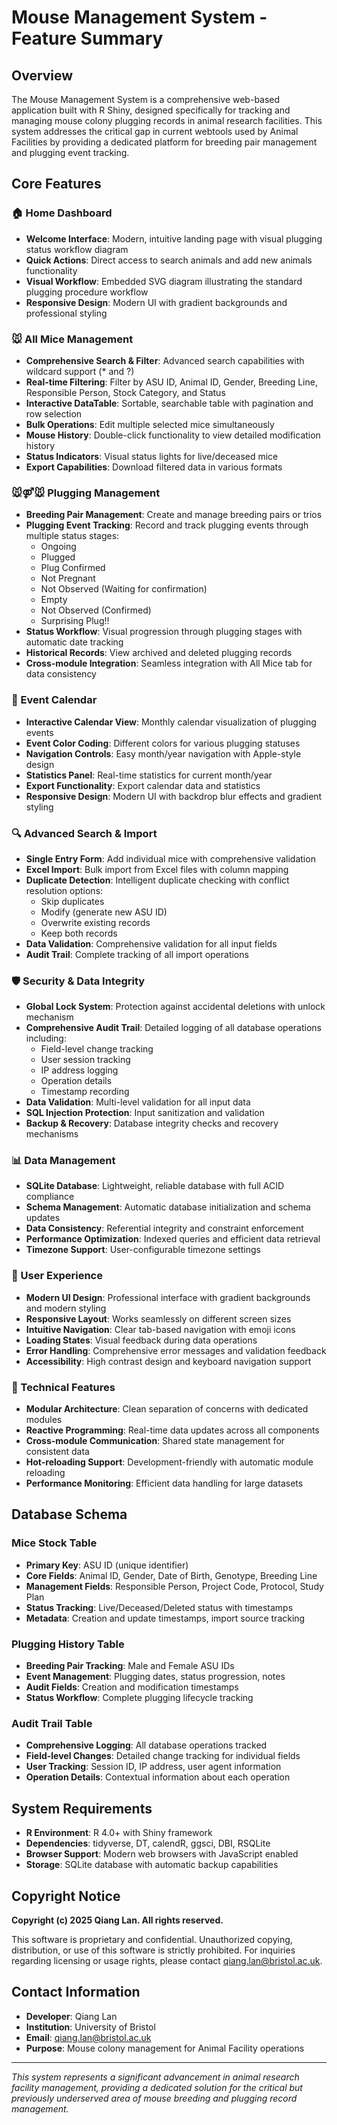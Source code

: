 # Mouse Management System - Feature Summary

## Overview
The Mouse Management System is a comprehensive web-based application built with R Shiny, designed specifically for tracking and managing mouse colony plugging records in animal research facilities. This system addresses the critical gap in current webtools used by Animal Facilities by providing a dedicated platform for breeding pair management and plugging event tracking.

## Core Features

### 🏠 Home Dashboard
- **Welcome Interface**: Modern, intuitive landing page with visual plugging status workflow diagram
- **Quick Actions**: Direct access to search animals and add new animals functionality
- **Visual Workflow**: Embedded SVG diagram illustrating the standard plugging procedure workflow
- **Responsive Design**: Modern UI with gradient backgrounds and professional styling

### 🐭 All Mice Management
- **Comprehensive Search & Filter**: Advanced search capabilities with wildcard support (* and ?)
- **Real-time Filtering**: Filter by ASU ID, Animal ID, Gender, Breeding Line, Responsible Person, Stock Category, and Status
- **Interactive DataTable**: Sortable, searchable table with pagination and row selection
- **Bulk Operations**: Edit multiple selected mice simultaneously
- **Mouse History**: Double-click functionality to view detailed modification history
- **Status Indicators**: Visual status lights for live/deceased mice
- **Export Capabilities**: Download filtered data in various formats

### 🐭⚤🐭 Plugging Management
- **Breeding Pair Management**: Create and manage breeding pairs or trios
- **Plugging Event Tracking**: Record and track plugging events through multiple status stages:
  - Ongoing
  - Plugged
  - Plug Confirmed
  - Not Pregnant
  - Not Observed (Waiting for confirmation)
  - Empty
  - Not Observed (Confirmed)
  - Surprising Plug!!
- **Status Workflow**: Visual progression through plugging stages with automatic date tracking
- **Historical Records**: View archived and deleted plugging records
- **Cross-module Integration**: Seamless integration with All Mice tab for data consistency

### 📅 Event Calendar
- **Interactive Calendar View**: Monthly calendar visualization of plugging events
- **Event Color Coding**: Different colors for various plugging statuses
- **Navigation Controls**: Easy month/year navigation with Apple-style design
- **Statistics Panel**: Real-time statistics for current month/year
- **Export Functionality**: Export calendar data and statistics
- **Responsive Design**: Modern UI with backdrop blur effects and gradient styling

### 🔍 Advanced Search & Import
- **Single Entry Form**: Add individual mice with comprehensive validation
- **Excel Import**: Bulk import from Excel files with column mapping
- **Duplicate Detection**: Intelligent duplicate checking with conflict resolution options:
  - Skip duplicates
  - Modify (generate new ASU ID)
  - Overwrite existing records
  - Keep both records
- **Data Validation**: Comprehensive validation for all input fields
- **Audit Trail**: Complete tracking of all import operations

### 🛡️ Security & Data Integrity
- **Global Lock System**: Protection against accidental deletions with unlock mechanism
- **Comprehensive Audit Trail**: Detailed logging of all database operations including:
  - Field-level change tracking
  - User session tracking
  - IP address logging
  - Operation details
  - Timestamp recording
- **Data Validation**: Multi-level validation for all input data
- **SQL Injection Protection**: Input sanitization and validation
- **Backup & Recovery**: Database integrity checks and recovery mechanisms

### 📊 Data Management
- **SQLite Database**: Lightweight, reliable database with full ACID compliance
- **Schema Management**: Automatic database initialization and schema updates
- **Data Consistency**: Referential integrity and constraint enforcement
- **Performance Optimization**: Indexed queries and efficient data retrieval
- **Timezone Support**: User-configurable timezone settings

### 🎨 User Experience
- **Modern UI Design**: Professional interface with gradient backgrounds and modern styling
- **Responsive Layout**: Works seamlessly on different screen sizes
- **Intuitive Navigation**: Clear tab-based navigation with emoji icons
- **Loading States**: Visual feedback during data operations
- **Error Handling**: Comprehensive error messages and validation feedback
- **Accessibility**: High contrast design and keyboard navigation support

### 🔧 Technical Features
- **Modular Architecture**: Clean separation of concerns with dedicated modules
- **Reactive Programming**: Real-time data updates across all components
- **Cross-module Communication**: Shared state management for consistent data
- **Hot-reloading Support**: Development-friendly with automatic module reloading
- **Performance Monitoring**: Efficient data handling for large datasets

## Database Schema

### Mice Stock Table
- **Primary Key**: ASU ID (unique identifier)
- **Core Fields**: Animal ID, Gender, Date of Birth, Genotype, Breeding Line
- **Management Fields**: Responsible Person, Project Code, Protocol, Study Plan
- **Status Tracking**: Live/Deceased/Deleted status with timestamps
- **Metadata**: Creation and update timestamps, import source tracking

### Plugging History Table
- **Breeding Pair Tracking**: Male and Female ASU IDs
- **Event Management**: Plugging dates, status progression, notes
- **Audit Fields**: Creation and modification timestamps
- **Status Workflow**: Complete plugging lifecycle tracking

### Audit Trail Table
- **Comprehensive Logging**: All database operations tracked
- **Field-level Changes**: Detailed change tracking for individual fields
- **User Tracking**: Session ID, IP address, user agent information
- **Operation Details**: Contextual information about each operation

## System Requirements
- **R Environment**: R 4.0+ with Shiny framework
- **Dependencies**: tidyverse, DT, calendR, ggsci, DBI, RSQLite
- **Browser Support**: Modern web browsers with JavaScript enabled
- **Storage**: SQLite database with automatic backup capabilities

## Copyright Notice
**Copyright (c) 2025 Qiang Lan. All rights reserved.**

This software is proprietary and confidential. Unauthorized copying, distribution, or use of this software is strictly prohibited. For inquiries regarding licensing or usage rights, please contact qiang.lan@bristol.ac.uk.

## Contact Information
- **Developer**: Qiang Lan
- **Institution**: University of Bristol
- **Email**: qiang.lan@bristol.ac.uk
- **Purpose**: Mouse colony management for Animal Facility operations

---

*This system represents a significant advancement in animal research facility management, providing a dedicated solution for the critical but previously underserved area of mouse breeding and plugging record management.* 